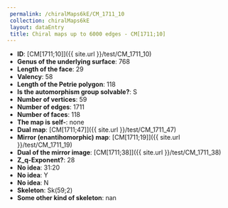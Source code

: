 ```yaml
--- 
 permalink: /chiralMaps6kE/CM_1711_10 
 collection: chiralMaps6kE
 layout: dataEntry
 title: Chiral maps up to 6000 edges - CM[1711;10]
---
```


- **ID**: [CM[1711;10]]({{ site.url }}/test/CM_1711_10)
- **Genus of the underlying surface**: 768
- **Length of the face**: 29
- **Valency**: 58
- **Length of the Petrie polygon**: 118
- **Is the automorphism group solvable?**: S
- **Number of vertices**: 59
- **Number of edges**: 1711
- **Number of faces**: 118
- **The map is self-**: none
- **Dual map**: [CM[1711;47]]({{ site.url }}/test/CM_1711_47)
- **Mirror (enantihomorphic) map**: [CM[1711;19]]({{ site.url }}/test/CM_1711_19)
- **Dual of the mirror image**: [CM[1711;38]]({{ site.url }}/test/CM_1711_38)
- **Z_q-Exponent?**: 28
- **No idea**:  31:20
- **No idea**: Y
- **No idea**: N
- **Skeleton**: Sk(59;2)
- **Some other kind of skeleton**: nan
